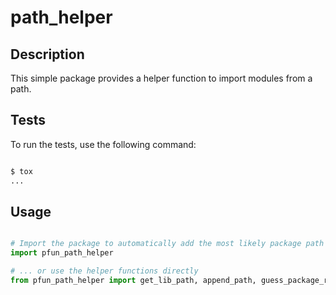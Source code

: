 # path_helper

## Description

This simple package provides a helper function to import modules from a path.


## Tests

To run the tests, use the following command:

```bash

$ tox
...

```

## Usage

```python

# Import the package to automatically add the most likely package path to sys.path
import pfun_path_helper

# ... or use the helper functions directly
from pfun_path_helper import get_lib_path, append_path, guess_package_root

```
